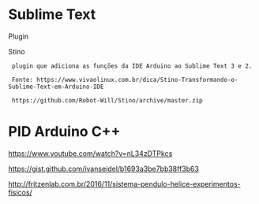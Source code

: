 # Sublime Text
  Plugin
    
   Stino
   
     plugin que adiciona as funções da IDE Arduino ao Sublime Text 3 e 2.
     
     Fonte: https://www.vivaolinux.com.br/dica/Stino-Transformando-o-Sublime-Text-em-Arduino-IDE
     
     https://github.com/Robot-Will/Stino/archive/master.zip

# PID Arduino C++

https://www.youtube.com/watch?v=nL34zDTPkcs

https://gist.github.com/ivanseidel/b1693a3be7bb38ff3b63

http://fritzenlab.com.br/2016/11/sistema-pendulo-helice-experimentos-fisicos/
